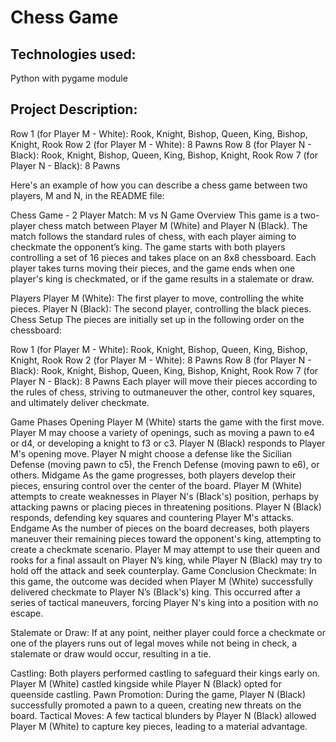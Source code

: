 # Chess Game
## Technologies used:
Python with pygame module




## Project Description:
Row 1 (for Player M - White): Rook, Knight, Bishop, Queen, King, Bishop, Knight, Rook
Row 2 (for Player M - White): 8 Pawns
Row 8 (for Player N - Black): Rook, Knight, Bishop, Queen, King, Bishop, Knight, Rook
Row 7 (for Player N - Black): 8 Pawns


Here's an example of how you can describe a chess game between two players, M and N, in the README file:

Chess Game - 2 Player Match: M vs N
Game Overview
This game is a two-player chess match between Player M (White) and Player N (Black). The match follows the standard rules of chess, with each player aiming to checkmate the opponent’s king. The game starts with both players controlling a set of 16 pieces and takes place on an 8x8 chessboard. Each player takes turns moving their pieces, and the game ends when one player's king is checkmated, or if the game results in a stalemate or draw.

Players
Player M (White): The first player to move, controlling the white pieces.
Player N (Black): The second player, controlling the black pieces.
Chess Setup
The pieces are initially set up in the following order on the chessboard:

Row 1 (for Player M - White): Rook, Knight, Bishop, Queen, King, Bishop, Knight, Rook
Row 2 (for Player M - White): 8 Pawns
Row 8 (for Player N - Black): Rook, Knight, Bishop, Queen, King, Bishop, Knight, Rook
Row 7 (for Player N - Black): 8 Pawns
Each player will move their pieces according to the rules of chess, striving to outmaneuver the other, control key squares, and ultimately deliver checkmate.

Game Phases
Opening
Player M (White) starts the game with the first move. Player M may choose a variety of openings, such as moving a pawn to e4 or d4, or developing a knight to f3 or c3.
Player N (Black) responds to Player M's opening move. Player N might choose a defense like the Sicilian Defense (moving pawn to c5), the French Defense (moving pawn to e6), or others.
Midgame
As the game progresses, both players develop their pieces, ensuring control over the center of the board.
Player M (White) attempts to create weaknesses in Player N's (Black's) position, perhaps by attacking pawns or placing pieces in threatening positions.
Player N (Black) responds, defending key squares and countering Player M's attacks.
Endgame
As the number of pieces on the board decreases, both players maneuver their remaining pieces toward the opponent's king, attempting to create a checkmate scenario.
Player M may attempt to use their queen and rooks for a final assault on Player N’s king, while Player N (Black) may try to hold off the attack and seek counterplay.
Game Conclusion
Checkmate: In this game, the outcome was decided when Player M (White) successfully delivered checkmate to Player N’s (Black's) king. This occurred after a series of tactical maneuvers, forcing Player N's king into a position with no escape.

Stalemate or Draw: If at any point, neither player could force a checkmate or one of the players runs out of legal moves while not being in check, a stalemate or draw would occur, resulting in a tie.

Castling: Both players performed castling to safeguard their kings early on. Player M (White) castled kingside while Player N (Black) opted for queenside castling.
Pawn Promotion: During the game, Player N (Black) successfully promoted a pawn to a queen, creating new threats on the board.
Tactical Moves: A few tactical blunders by Player N (Black) allowed Player M (White) to capture key pieces, leading to a material advantage.
